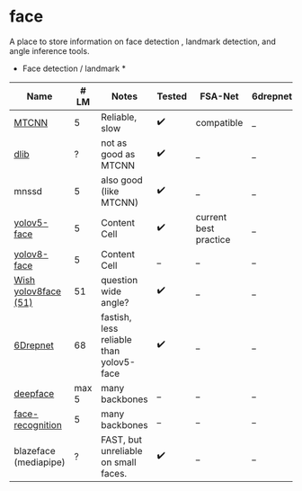 # face

A place to store information on face detection , landmark detection, and angle inference tools. 

* Face detection / landmark * 

|    Name       |# LM         | Notes |     Tested |    FSA-Net |     6drepnet |
| ------------- | ------------- | ------------- | ------------- |  ------------- |  ------------- |
|  [MTCNN](https://pypi.org/project/mtcnn/)        | 5  | Reliable, slow  | :heavy_check_mark:   | compatible  | _   | 
|  [dlib](https://pypi.org/project/dlib/)         | ?  | not as good as MTCNN  | :heavy_check_mark:  | _   | _   |  
| mnssd         | 5 | also good (like MTCNN)  | :heavy_check_mark:  | _   | _   | 
| [yolov5-face](https://github.com/deepcam-cn/yolov5-face)   | 5  | Content Cell  |:heavy_check_mark:  |  current best practice  | _   | 
| [yolov8-face](https://github.com/derronqi/yolov8-face)   | 5  | Content Cell  | _   | _   | _   |  
| [Wish yolov8face (51)](https://github.com/wish44165/Optimizing-Facial-Landmark-Estimation-for-Embedded-Systems)  | 51  | question wide angle?  |:heavy_check_mark:  | _   | _   |  
|  [6Drepnet](https://github.com/thohemp/6DRepNet)     | 68 | fastish, less reliable than yolov5-face  |:heavy_check_mark:   | _   | _   |   
| [deepface](https://pypi.org/project/deepface/#:~:text=Deepface%20is%20a%20hybrid%20face,configuration%20uses%20VGG%2DFace%20model.)  | max 5  |  many backbones | _  | _   | _   |   
| [face-recognition](https://pypi.org/project/face-recognition/)  | 5  |   many backbones   | _   | _   | _   |   
| blazeface (mediapipe)  | ?  | FAST, but unreliable on small faces.   | :heavy_check_mark:  | _   | _   |   



